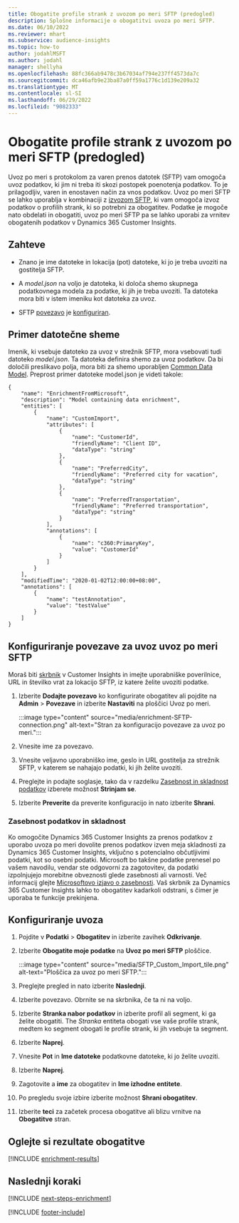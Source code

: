 ```yaml
---
title: Obogatite profile strank z uvozom po meri SFTP (predogled)
description: Splošne informacije o obogatitvi uvoza po meri SFTP.
ms.date: 06/10/2022
ms.reviewer: mhart
ms.subservice: audience-insights
ms.topic: how-to
author: jodahlMSFT
ms.author: jodahl
manager: shellyha
ms.openlocfilehash: 88fc366ab9478c3b67034af794e237ff4573da7c
ms.sourcegitcommit: dca46afb9e23ba87a0ff59a1776c1d139e209a32
ms.translationtype: MT
ms.contentlocale: sl-SI
ms.lasthandoff: 06/29/2022
ms.locfileid: "9082333"
---
```

# <a name="enrich-customer-profiles-with-sftp-custom-import-preview"></a>Obogatite profile strank z uvozom po meri SFTP (predogled)

Uvoz po meri s protokolom za varen prenos datotek (SFTP) vam omogoča uvoz podatkov, ki jim ni treba iti skozi postopek poenotenja podatkov. To je prilagodljiv, varen in enostaven način za vnos podatkov. Uvoz po meri SFTP se lahko uporablja v kombinaciji z [izvozom SFTP](export-sftp.md), ki vam omogoča izvoz podatkov o profilih strank, ki so potrebni za obogatitev. Podatke je mogoče nato obdelati in obogatiti, uvoz po meri SFTP pa se lahko uporabi za vrnitev obogatenih podatkov v Dynamics 365 Customer Insights.

## <a name="prerequisites"></a>Zahteve

- Znano je ime datoteke in lokacija (pot) datoteke, ki jo je treba uvoziti na gostitelja SFTP.

- A *model.json* na voljo je datoteka, ki določa shemo skupnega podatkovnega modela za podatke, ki jih je treba uvoziti. Ta datoteka mora biti v istem imeniku kot datoteka za uvoz.

- SFTP [povezavo](connections.md) je [konfiguriran](#configure-the-connection-for-sftp-custom-import).

## <a name="file-schema-example"></a>Primer datotečne sheme

Imenik, ki vsebuje datoteko za uvoz v strežnik SFTP, mora vsebovati tudi datoteko *model.json*. Ta datoteka definira shemo za uvoz podatkov. Da bi določili preslikavo polja, mora biti za shemo uporabljen [Common Data Model](/common-data-model/). Preprost primer datoteke model.json je videti takole:

```
{
    "name": "EnrichmentFromMicrosoft",
    "description": "Model containing data enrichment",
    "entities": [
        {
            "name": "CustomImport",
            "attributes": [
                {
                    "name": "CustomerId",
                    "friendlyName": "Client ID",
                    "dataType": "string"
                },
                {
                    "name": "PreferredCity",
                    "friendlyName": "Preferred city for vacation",
                    "dataType": "string"
                },
                {
                    "name": "PreferredTransportation",
                    "friendlyName": "Preferred transportation",
                    "dataType": "string"
                }
            ],
            "annotations": [
                {
                    "name": "c360:PrimaryKey",
                    "value": "CustomerId"
                }
            ]
        }
    ],
    "modifiedTime": "2020-01-02T12:00:00+08:00",
    "annotations": [
        {
            "name": "testAnnotation",
            "value": "testValue"
        }
    ]
}
```

## <a name="configure-the-connection-for-sftp-custom-import"></a>Konfiguriranje povezave za uvoz uvoz po meri SFTP

Moraš biti [skrbnik](permissions.md#admin) v Customer Insights in imejte uporabniške poverilnice, URL in številko vrat za lokacijo SFTP, iz katere želite uvoziti podatke.

1. Izberite **Dodajte povezavo** ko konfigurirate obogatitev ali pojdite na **Admin** > **Povezave** in izberite **Nastaviti** na ploščici Uvoz po meri.

   :::image type="content" source="media/enrichment-SFTP-connection.png" alt-text="Stran za konfiguracijo povezave za uvoz po meri.":::

1. Vnesite ime za povezavo.

1. Vnesite veljavno uporabniško ime, geslo in URL gostitelja za strežnik SFTP, v katerem se nahajajo podatki, ki jih želite uvoziti.

1. Preglejte in podajte soglasje, tako da v razdelku [Zasebnost in skladnost podatkov](#data-privacy-and-compliance) izberete možnost **Strinjam se**.

1. Izberite **Preverite** da preverite konfiguracijo in nato izberite **Shrani**.

### <a name="data-privacy-and-compliance"></a>Zasebnost podatkov in skladnost

Ko omogočite Dynamics 365 Customer Insights za prenos podatkov z uporabo uvoza po meri dovolite prenos podatkov izven meja skladnosti za Dynamics 365 Customer Insights, vključno s potencialno občutljivimi podatki, kot so osebni podatki. Microsoft bo takšne podatke prenesel po vašem navodilu, vendar ste odgovorni za zagotovitev, da podatki izpolnjujejo morebitne obveznosti glede zasebnosti ali varnosti. Več informacij glejte [Microsoftovo izjavo o zasebnosti](https://go.microsoft.com/fwlink/?linkid=396732).
Vaš skrbnik za Dynamics 365 Customer Insights lahko to obogatitev kadarkoli odstrani, s čimer je uporaba te funkcije prekinjena.

## <a name="configure-the-import"></a>Konfiguriranje uvoza

1. Pojdite v **Podatki** > **Obogatitev** in izberite zavihek **Odkrivanje**.

1. Izberite **Obogatite moje podatke** na **Uvoz po meri SFTP** ploščice.

   :::image type="content" source="media/SFTP_Custom_Import_tile.png" alt-text="Ploščica za uvoz po meri SFTP.":::

1. Preglejte pregled in nato izberite **Naslednji**.

1. Izberite povezavo. Obrnite se na skrbnika, če ta ni na voljo.

1. Izberite **Stranka nabor podatkov** in izberite profil ali segment, ki ga želite obogatiti. The *Stranka* entiteta obogati vse vaše profile strank, medtem ko segment obogati le profile strank, ki jih vsebuje ta segment.

1. Izberite **Naprej**.

1. Vnesite **Pot** in **Ime datoteke** podatkovne datoteke, ki jo želite uvoziti.

1. Izberite **Naprej**.

1. Zagotovite a **ime** za obogatitev in **Ime izhodne entitete**.

1. Po pregledu svoje izbire izberite možnost **Shrani obogatitev**.

1. Izberite **teci** za začetek procesa obogatitve ali blizu vrnitve na **Obogatitve** stran.

## <a name="view-enrichment-results"></a>Oglejte si rezultate obogatitve

[!INCLUDE [enrichment-results](includes/enrichment-results.md)]

## <a name="next-steps"></a>Naslednji koraki

[!INCLUDE [next-steps-enrichment](includes/next-steps-enrichment.md)]

[!INCLUDE [footer-include](includes/footer-banner.md)]
